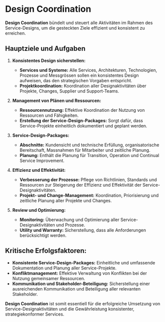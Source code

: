 # Design Coordination

**Design Coordination** bündelt und steuert alle Aktivitäten im Rahmen des Service-Designs, um die gesteckten Ziele effizient und konsistent zu erreichen.

## Hauptziele und Aufgaben

1. **Konsistentes Design sicherstellen:**
    - **Services und Systeme:** Alle Services, Architekturen, Technologien, Prozesse und Messgrössen sollen ein konsistentes Design aufweisen, das den strategischen Vorgaben entspricht.
    - **Projektkoordination:** Koordination aller Designaktivitäten über Projekte, Changes, Supplier und Support-Teams.

2. **Management von Plänen und Ressourcen:**
    - **Ressourcennutzung:** Effektive Koordination der Nutzung von Ressourcen und Fähigkeiten.
    - **Erstellung der Service-Design-Packages:** Sorgt dafür, dass Service-Projekte einheitlich dokumentiert und geplant werden.

3. **Service-Design-Packages:**
    - **Abschnitte:** Kundensicht und technische Erfüllung, organisatorische Bereitschaft, Massnahmen für Mitarbeiter und zeitliche Planung.
    - **Planung:** Enthält die Planung für Transition, Operation und Continual Service Improvement.

4. **Effizienz und Effektivität:**
    - **Verbesserung der Prozesse:** Pflege von Richtlinien, Standards und Ressourcen zur Steigerung der Effizienz und Effektivität der Service-Designaktivitäten.
    - **Projekt- und Change-Management:** Koordination, Priorisierung und zeitliche Planung aller Projekte und Changes.

5. **Review und Optimierung:**
    - **Monitoring:** Überwachung und Optimierung aller Service-Designaktivitäten und Prozesse.
    - **Utility und Warranty:** Sicherstellung, dass alle Anforderungen berücksichtigt werden.

## Kritische Erfolgsfaktoren:

- **Konsistente Service-Design-Packages:** Einheitliche und umfassende Dokumentation und Planung aller Service-Projekte.
- **Konfliktmanagement:** Effektive Verwaltung von Konflikten bei der Nutzung gemeinsamer Ressourcen.
- **Kommunikation und Stakeholder-Beteiligung:** Sicherstellung einer ausreichenden Kommunikation und Beteiligung aller relevanten Stakeholder.

**Design Coordination** ist somit essentiell für die erfolgreiche Umsetzung von Service-Designaktivitäten und die Gewährleistung konsistenter, strategiekonformer Services.